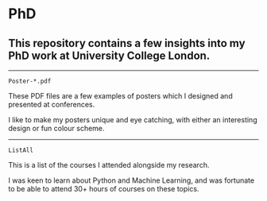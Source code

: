 # PhD
## This repository contains a few insights into my PhD work at University College London.

---

```Poster-*.pdf```

These PDF files are a few examples of posters which I designed and presented at conferences.

I like to make my posters unique and eye catching, with either an interesting design or fun colour scheme.

---

```ListAll```

This is a list of the courses I attended alongside my research.

I was keen to learn about Python and Machine Learning, and was fortunate to be able to attend 30+ hours of courses on these topics.
